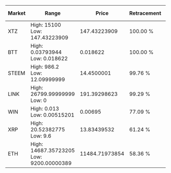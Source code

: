 | Market | Range | Price| Retracement | Doubles to 50% |
| --- | --- | --- | --- | --- |
| XTZ | High: 15100<br />Low: 147.43223909 | 147.43223909 | 100.00 % | 51.71 |
| BTT | High: 0.03793944<br />Low: 0.018622 | 0.018622 | 100.00 % | 1.52 |
| STEEM | High: 986.2<br />Low: 12.09999999 | 14.4500001 | 99.76 % | 34.54 |
| LINK | High: 26799.99999999<br />Low: 0 | 191.39298623 | 99.29 % | 70.01 |
| WIN | High: 0.013<br />Low: 0.00515201 | 0.00695 | 77.09 % | 1.31 |
| XRP | High: 20.52382775<br />Low: 9.6 | 13.83439532 | 61.24 % | 1.09 |
| ETH | High: 14687.35723205<br />Low: 9200.00000389 | 11484.71973854 | 58.36 % | 1.04 |
